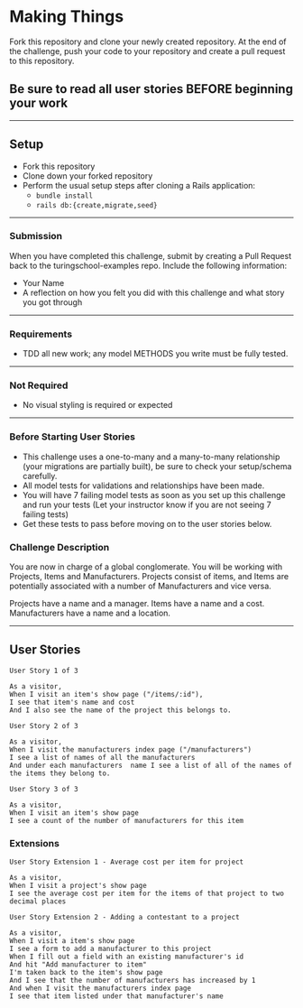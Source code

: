# Making Things

Fork this repository and clone your newly created repository. At the end of the challenge, push your code to your repository and create a pull request to this repository.

## Be sure to read all user stories BEFORE beginning your work
---

## Setup

* Fork this repository
* Clone down your forked repository
* Perform the usual setup steps after cloning a Rails application:
  - `bundle install`
  - `rails db:{create,migrate,seed}`
---
### Submission

When you have completed this challenge, submit by creating a Pull Request back to the turingschool-examples repo. Include the following information:

* Your Name
* A reflection on how you felt you did with this challenge and what story you got through
---
### Requirements

* TDD all new work; any model METHODS you write must be fully tested.
---
### Not Required

* No visual styling is required or expected
---
### Before Starting User Stories

* This challenge uses a one-to-many and a many-to-many relationship (your migrations are partially built), be sure to check your setup/schema carefully.
* All model tests for validations and relationships have been made.
* You will have 7 failing model tests as soon as you set up this challenge and run your tests (Let your instructor know if you are not seeing 7 failing tests)
* Get these tests to pass before moving on to the user stories below.

### Challenge Description

You are now in charge of a global conglomerate. You will be working with Projects, Items and Manufacturers. Projects consist of items, and Items are potentially associated with a number of Manufacturers and vice versa.

Projects have a name and a manager. Items have a name and a cost. Manufacturers have a name and a location.



---

## User Stories

```
User Story 1 of 3

As a visitor,
When I visit an item's show page ("/items/:id"),
I see that item's name and cost
And I also see the name of the project this belongs to.

```

```
User Story 2 of 3

As a visitor,
When I visit the manufacturers index page ("/manufacturers")
I see a list of names of all the manufacturers
And under each manufacturers  name I see a list of all of the names of the items they belong to.
```

```
User Story 3 of 3

As a visitor,
When I visit an item's show page
I see a count of the number of manufacturers for this item

```

### Extensions

```
User Story Extension 1 - Average cost per item for project

As a visitor,
When I visit a project's show page
I see the average cost per item for the items of that project to two decimal places
```

```
User Story Extension 2 - Adding a contestant to a project

As a visitor,
When I visit a item's show page
I see a form to add a manufacturer to this project
When I fill out a field with an existing manufacturer's id
And hit "Add manufacturer to item"
I'm taken back to the item's show page
And I see that the number of manufacturers has increased by 1
And when I visit the manufacturers index page
I see that item listed under that manufacturer's name
```

